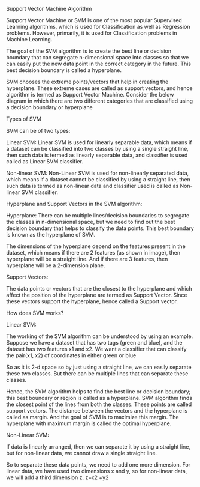Support Vector Machine Algorithm

Support Vector Machine or SVM is one of the most popular Supervised Learning algorithms, which is used for Classification as well as Regression problems. However, primarily, it is used for Classification problems in Machine Learning.

The goal of the SVM algorithm is to create the best line or decision boundary that can segregate n-dimensional space into classes so that we can easily put the new data point in the correct category in the future. This best decision boundary is called a hyperplane.

SVM chooses the extreme points/vectors that help in creating the hyperplane. These extreme cases are called as support vectors, and hence algorithm is termed as Support Vector Machine. Consider the below diagram in which there are two different categories that are classified using a decision boundary or hyperplane

Types of SVM

SVM can be of two types:

Linear SVM: Linear SVM is used for linearly separable data, which means if a dataset can be classified into two classes by using a single straight line, then such data is termed as linearly separable data, and classifier is used called as Linear SVM classifier.

Non-linear SVM: Non-Linear SVM is used for non-linearly separated data, which means if a dataset cannot be classified by using a straight line, then such data is termed as non-linear data and classifier used is called as Non-linear SVM classifier.

Hyperplane and Support Vectors in the SVM algorithm:

Hyperplane: There can be multiple lines/decision boundaries to segregate the classes in n-dimensional space, but we need to find out the best decision boundary that helps to classify the data points. This best boundary is known as the hyperplane of SVM.

The dimensions of the hyperplane depend on the features present in the dataset, which means if there are 2 features (as shown in image), then hyperplane will be a straight line. And if there are 3 features, then hyperplane will be a 2-dimension plane.

Support Vectors:

The data points or vectors that are the closest to the hyperplane and which affect the position of the hyperplane are termed as Support Vector. Since these vectors support the hyperplane, hence called a Support vector.

How does SVM works?

Linear SVM:

The working of the SVM algorithm can be understood by using an example. Suppose we have a dataset that has two tags (green and blue), and the dataset has two features x1 and x2. We want a classifier that can classify the pair(x1, x2) of coordinates in either green or blue

So as it is 2-d space so by just using a straight line, we can easily separate these two classes. But there can be multiple lines that can separate these classes.

Hence, the SVM algorithm helps to find the best line or decision boundary; this best boundary or region is called as a hyperplane. SVM algorithm finds the closest point of the lines from both the classes. These points are called support vectors. The distance between the vectors and the hyperplane is called as margin. And the goal of SVM is to maximize this margin. The hyperplane with maximum margin is called the optimal hyperplane.

Non-Linear SVM:

If data is linearly arranged, then we can separate it by using a straight line, but for non-linear data, we cannot draw a single straight line.

So to separate these data points, we need to add one more dimension. For linear data, we have used two dimensions x and y, so for non-linear data, we will add a third dimension z.
z=x2 +y2
